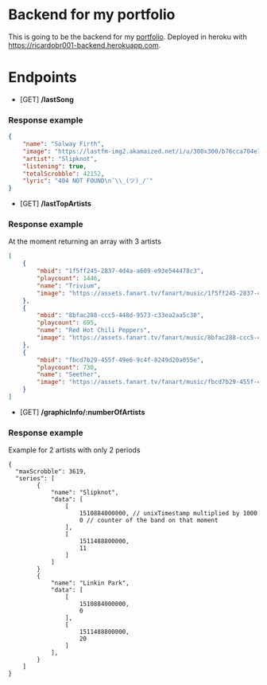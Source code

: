 # Backend for my portfolio

This is going to be the backend for my [portfolio](https://ricardobr001.github.io/).
Deployed in heroku with https://ricardobr001-backend.herokuapp.com.

# Endpoints

- [GET] **/lastSong**
### Response example
```JSON
{
    "name": "Solway Firth",
    "image": "https://lastfm-img2.akamaized.net/i/u/300x300/b76cca704e783fef98693f5c553ec776.jpg",
    "artist": "Slipknot",
    "listening": true,
    "totalScrobble": 42152,
    "lyric": "404 NOT FOUND\n¯\\_(ツ)_/¯"
}
```

- [GET] **/lastTopArtists**
### Response example

At the moment returning an array with 3 artists
```JSON
[
    {
        "mbid": "1f5ff245-2837-4d4a-a609-e93e544478c3",
        "playcount": 1446,
        "name": "Trivium",
        "image": "https://assets.fanart.tv/fanart/music/1f5ff245-2837-4d4a-a609-e93e544478c3/artistbackground/trivium-5bc3cf94d8ff9.jpg"
    },
    {
        "mbid": "8bfac288-ccc5-448d-9573-c33ea2aa5c30",
        "playcount": 695,
        "name": "Red Hot Chili Peppers",
        "image": "https://assets.fanart.tv/fanart/music/8bfac288-ccc5-448d-9573-c33ea2aa5c30/artistbackground/red-hot-chili-peppers-4f82dd2ec115f.jpg"
    },
    {
        "mbid": "fbcd7b29-455f-49e6-9c4f-8249d20a055e",
        "playcount": 730,
        "name": "Seether",
        "image": "https://assets.fanart.tv/fanart/music/fbcd7b29-455f-49e6-9c4f-8249d20a055e/artistbackground/seether-4dd46e4655414.jpg"
    }
]
```

- [GET] **/graphicInfo/:numberOfArtists**
### Response example

Example for 2 artists with only 2 periods
```JS
{
  "maxScrobble": 3619,
  "series": [
        {
            "name": "Slipknot",
            "data": [
                [
                    1510884000000, // unixTimestamp multiplied by 1000
                    0 // counter of the band on that moment
                ],
                [
                    1511488800000,
                    11
                ]
            ]
        }
        {
            "name": "Linkin Park",
            "data": [
                [
                    1510884000000,
                    0
                ],
                [
                    1511488800000,
                    20
                ]
            ],
        }
    ]
}
```
